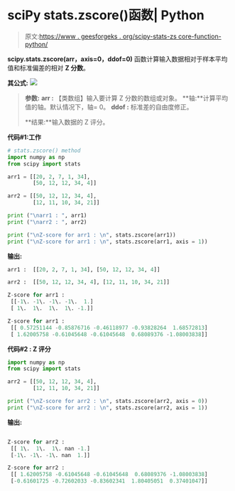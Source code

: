 # sciPy stats.zscore()函数| Python

> 原文:[https://www . geesforgeks . org/scipy-stats-zs core-function-python/](https://www.geeksforgeeks.org/scipy-stats-zscore-function-python/)

**scipy.stats.zscore(arr，axis=0，ddof=0)** 函数计算输入数据相对于样本平均值和标准偏差的相对 **Z 分数**。

**其公式:**
![](img/24720b169e1be0c14d7f8900f3035ebb.png)

> **参数:**
> **arr :** 【类数组】输入要计算 Z 分数的数组或对象。
> **轴:**计算平均值的轴。默认情况下，轴= 0。
> **ddof :** 标准差的自由度修正。
> 
> **结果:**输入数据的 Z 评分。

**代码#1:工作**

```py
# stats.zscore() method  
import numpy as np
from scipy import stats

arr1 = [[20, 2, 7, 1, 34],
        [50, 12, 12, 34, 4]]

arr2 = [[50, 12, 12, 34, 4], 
        [12, 11, 10, 34, 21]]

print ("\narr1 : ", arr1)
print ("\narr2 : ", arr2)

print ("\nZ-score for arr1 : \n", stats.zscore(arr1))
print ("\nZ-score for arr1 : \n", stats.zscore(arr1, axis = 1))
```

**输出:**

```py
arr1 :  [[20, 2, 7, 1, 34], [50, 12, 12, 34, 4]]

arr2 :  [[50, 12, 12, 34, 4], [12, 11, 10, 34, 21]]

Z-score for arr1 : 
 [[-1\. -1\. -1\. -1\.  1.]
 [ 1\.  1\.  1\.  1\. -1.]]

Z-score for arr1 : 
 [[ 0.57251144 -0.85876716 -0.46118977 -0.93828264  1.68572813]
 [ 1.62005758 -0.61045648 -0.61045648  0.68089376 -1.08003838]]

```

**代码#2 : Z 评分**

```py
import numpy as np
from scipy import stats

arr2 = [[50, 12, 12, 34, 4], 
        [12, 11, 10, 34, 21]]

print ("\nZ-score for arr2 : \n", stats.zscore(arr2, axis = 0))
print ("\nZ-score for arr2 : \n", stats.zscore(arr2, axis = 1))
```

**输出:**

```py

Z-score for arr2 : 
 [[ 1\.  1\.  1\. nan -1.]
 [-1\. -1\. -1\. nan  1.]]

Z-score for arr2 : 
 [[ 1.62005758 -0.61045648 -0.61045648  0.68089376 -1.08003838]
 [-0.61601725 -0.72602033 -0.83602341  1.80405051  0.37401047]]

```